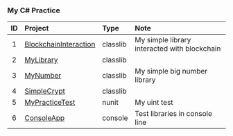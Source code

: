 ### My C# Practice

| ID  | Project                                           | Type     | Note                                         |
| :-: | :------------------------------------------------ | :------- | :------------------------------------------- |
|  1  | [BlockchainInteraction](./BlockchainInteraction/) | classlib | My simple library interacted with blockchain |
|  2  | [MyLibrary](./MyLibrary/)                         | classlib |                                              |
|  3  | [MyNumber](./MyNumber/)                           | classlib | My simple big number library                 |
|  4  | [SimpleCrypt](./SimpleEncrypt/)                   | classlib |                                              |
|  5  | [MyPracticeTest](./MyPracticeTest/)               | nunit    | My uint test                                 |
|  6  | [ConsoleApp](./ConsoleApp/)                       | console  | Test libraries in console line               |
